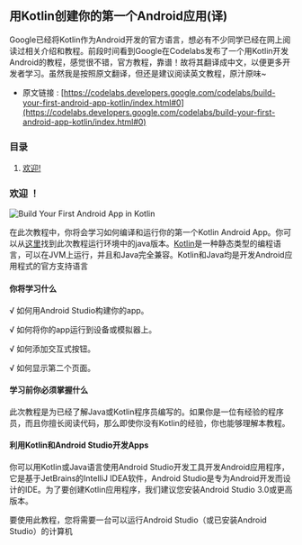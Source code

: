 ## 用Kotlin创建你的第一个Android应用(译)

Google已经将Kotlin作为Android开发的官方语言，想必有不少同学已经在网上阅读过相关介绍和教程。前段时间看到Google在Codelabs发布了一个用Kotlin开发Android的教程，感觉很不错，官方教程，靠谱！故将其翻译成中文，以便更多开发者学习。虽然我是按照原文翻译，但还是建议阅读英文教程，原汁原味~

- 原文链接 : [https://codelabs.developers.google.com/codelabs/build-your-first-android-app-kotlin/index.html#0](https://codelabs.developers.google.com/codelabs/build-your-first-android-app-kotlin/index.html#0)

### 目录

1. [欢迎!](#欢迎)

### 欢迎 ！

![Build Your First Android App in Kotlin](https://codelabs.developers.google.com/codelabs/build-your-first-android-app-kotlin/img/5a11df4fafbfe5c6.png)

在此次教程中，你将会学习如何编译和运行你的第一个Kotlin Android App。你可以从[这里](https://codelabs.developers.google.com/codelabs/build-your-first-android-app/#0)找到此次教程运行环境中的java版本。[Kotlin](https://kotlinlang.org/)是一种静态类型的编程语言，可以在JVM上运行，并且和Java完全兼容。Kotlin和Java均是开发Android应用程式的官方支持语言

#### 你将学习什么

&radic;  如何用Android Studio构建你的app。

&radic;  如何将你的app运行到设备或模拟器上。

&radic;  如何添加交互式按钮。

&radic;  如何显示第二个页面。

#### 学习前你必须掌握什么

此次教程是为已经了解Java或Kotlin程序员编写的。如果你是一位有经验的程序员，而且你擅长阅读代码，那么即使你没有Kotlin的经验，你也能够理解本教程。

#### 利用Kotlin和Android Studio开发Apps

你可以用Kotlin或Java语言使用Android Studio开发工具开发Android应用程序，它是基于JetBrains的IntelliJ IDEA软件，Android Studio是专为Android开发而设计的IDE。为了要创建Kotlin应用程序，我们建议您安装Android Studio 3.0或更高版本。

要使用此教程，您将需要一台可以运行Android Studio（或已安装Android Studio）的计算机

